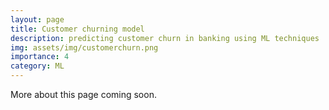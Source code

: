 ```yaml
---
layout: page
title: Customer churning model
description: predicting customer churn in banking using ML techniques
img: assets/img/customerchurn.png
importance: 4
category: ML
---
```


More about this page coming soon.
